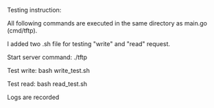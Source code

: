 Testing instruction:

All following commands are executed in the same directory as main.go (cmd/tftp).

I added two .sh file for testing "write" and "read" request.

Start server command: ./tftp

Test write: bash write_test.sh 

Test read: bash read_test.sh 

Logs are recorded 